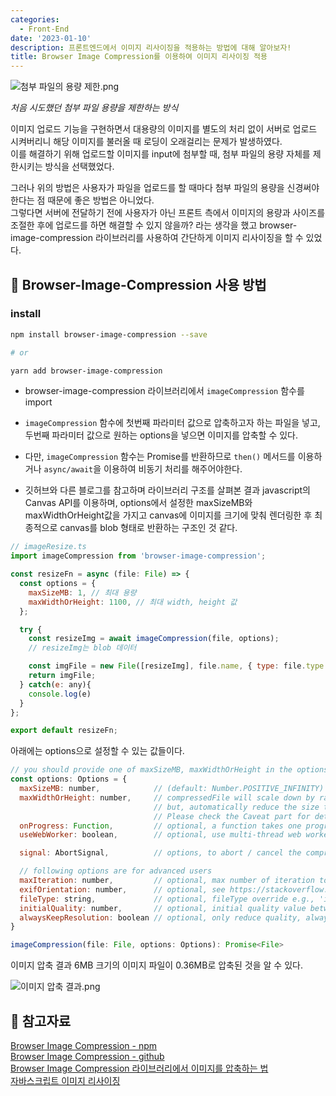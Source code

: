 ```yaml
---
categories:
  - Front-End
date: '2023-01-10'
description: 프론트엔드에서 이미지 리사이징을 적용하는 방법에 대해 알아보자!
title: Browser Image Compression를 이용하여 이미지 리사이징 적용
---
```


![첨부 파일의 용량 제한.png](/static/230110/maxSize.png)

_처음 시도했던 첨부 파일 용량을 제한하는 방식_

이미지 업로드 기능을 구현하면서 대용량의 이미지를 별도의 처리 없이 서버로 업로드 시켜버리니 해당 이미지를 불러올 때 로딩이 오래걸리는 문제가 발생하였다.  
이를 해결하기 위해 업로드할 이미지를 input에 첨부할 때, 첨부 파일의 용량 자체를 제한시키는 방식을 선택했었다.

그러나 위의 방법은 사용자가 파일을 업로드를 할 때마다 첨부 파일의 용량을 신경써야 한다는 점 때문에 좋은 방법은 아니었다.  
그렇다면 서버에 전달하기 전에 사용자가 아닌 프론트 측에서 이미지의 용량과 사이즈를 조절한 후에 업로드를 하면 해결할 수 있지 않을까? 라는 생각을 했고 browser-image-compression 라이브러리를 사용하여 간단하게 이미지 리사이징을 할 수 있었다.

## 🤔 Browser-Image-Compression 사용 방법

### install

```bash
npm install browser-image-compression --save

# or

yarn add browser-image-compression
```

- browser-image-compression 라이브러리에서 `imageCompression` 함수를 import
- `imageCompression` 함수에 첫번째 파라미터 값으로 압축하고자 하는 파일을 넣고, 두번째 파라미터 값으로 원하는 options을 넣으면 이미지를 압축할 수 있다.
- 다만, `imageCompression` 함수는 Promise를 반환하므로 `then()` 메서드를 이용하거나 `async/await`을 이용하여 비동기 처리를 해주어야한다.

- 깃허브와 다른 블로그를 참고하며 라이브러리 구조를 살펴본 결과 javascript의 Canvas API를 이용하며, options에서 설정한 maxSizeMB와 maxWidthOrHeight값을 가지고 canvas에 이미지를 크기에 맞춰 렌더링한 후 최종적으로 canvas를 blob 형태로 반환하는 구조인 것 같다.

```javascript
// imageResize.ts
import imageCompression from 'browser-image-compression';

const resizeFn = async (file: File) => {
  const options = {
    maxSizeMB: 1, // 최대 용량
    maxWidthOrHeight: 1100, // 최대 width, height 값
  };

  try {
    const resizeImg = await imageCompression(file, options);
    // resizeImg는 blob 데이터

    const imgFile = new File([resizeImg], file.name, { type: file.type });
    return imgFile;
  } catch(e: any){
    console.log(e)
  }
};

export default resizeFn;
```

아래에는 options으로 설정할 수 있는 값들이다.

```javascript
// you should provide one of maxSizeMB, maxWidthOrHeight in the options
const options: Options = {
  maxSizeMB: number,            // (default: Number.POSITIVE_INFINITY)
  maxWidthOrHeight: number,     // compressedFile will scale down by ratio to a point that width or height is smaller than maxWidthOrHeight (default: undefined)
                                // but, automatically reduce the size to smaller than the maximum Canvas size supported by each browser.
                                // Please check the Caveat part for details.
  onProgress: Function,         // optional, a function takes one progress argument (percentage from 0 to 100)
  useWebWorker: boolean,        // optional, use multi-thread web worker, fallback to run in main-thread (default: true)

  signal: AbortSignal,          // options, to abort / cancel the compression

  // following options are for advanced users
  maxIteration: number,         // optional, max number of iteration to compress the image (default: 10)
  exifOrientation: number,      // optional, see https://stackoverflow.com/a/32490603/10395024
  fileType: string,             // optional, fileType override e.g., 'image/jpeg', 'image/png' (default: file.type)
  initialQuality: number,       // optional, initial quality value between 0 and 1 (default: 1)
  alwaysKeepResolution: boolean // optional, only reduce quality, always keep width and height (default: false)
}

imageCompression(file: File, options: Options): Promise<File>
```

이미지 압축 결과 6MB 크기의 이미지 파일이 0.36MB로 압축된 것을 알 수 있다.

![이미지 압축 결과.png](/static/230110/imageCompression.png)

## 📖 참고자료

[Browser Image Compression - npm](https://www.npmjs.com/package/browser-image-compression)  
[Browser Image Compression - github](https://github.com/Donaldcwl/browser-image-compression)  
[Browser Image Compression 라이브러리에서 이미지를 압축하는 법](https://velog.io/@ggong/Browser-Image-Compression-%EB%9D%BC%EC%9D%B4%EB%B8%8C%EB%9F%AC%EB%A6%AC%EC%97%90%EC%84%9C-%EC%9D%B4%EB%AF%B8%EC%A7%80%EB%A5%BC-%EC%95%95%EC%B6%95%ED%95%98%EB%8A%94-%EB%B2%95)  
[자바스크립트 이미지 리사이징](https://labs.madisoft.it/javascript-image-compression-and-resizing/)
